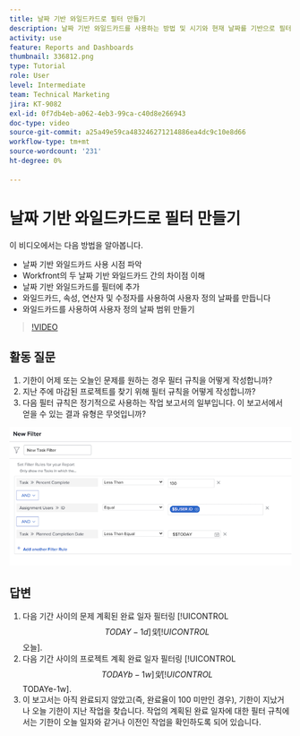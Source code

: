 ```yaml
---
title: 날짜 기반 와일드카드로 필터 만들기
description: 날짜 기반 와일드카드를 사용하는 방법 및 시기와 현재 날짜를 기반으로 필터를 작성하는 방법을 알아봅니다.
activity: use
feature: Reports and Dashboards
thumbnail: 336812.png
type: Tutorial
role: User
level: Intermediate
team: Technical Marketing
jira: KT-9082
exl-id: 0f7db4eb-a062-4eb3-99ca-c40d8e266943
doc-type: video
source-git-commit: a25a49e59ca483246271214886ea4dc9c10e8d66
workflow-type: tm+mt
source-wordcount: '231'
ht-degree: 0%

---
```


# 날짜 기반 와일드카드로 필터 만들기

이 비디오에서는 다음 방법을 알아봅니다.

* 날짜 기반 와일드카드 사용 시점 파악
* Workfront의 두 날짜 기반 와일드카드 간의 차이점 이해
* 날짜 기반 와일드카드를 필터에 추가
* 와일드카드, 속성, 연산자 및 수정자를 사용하여 사용자 정의 날짜를 만듭니다
* 와일드카드를 사용하여 사용자 정의 날짜 범위 만들기

>[!VIDEO](https://video.tv.adobe.com/v/336812/?quality=12&learn=on)

## 활동 질문

1. 기한이 어제 또는 오늘인 문제를 원하는 경우 필터 규칙을 어떻게 작성합니까?
1. 지난 주에 마감된 프로젝트를 찾기 위해 필터 규칙을 어떻게 작성합니까?
1. 다음 필터 규칙은 정기적으로 사용하는 작업 보고서의 일부입니다. 이 보고서에서 얻을 수 있는 결과 유형은 무엇입니까?

![날짜 기반 와일드카드로 작업 필터를 만드는 화면 이미지](assets/date-wildcard-answer-1.png)

## 답변

1. 다음 기간 사이의 문제 계획된 완료 일자 필터링 [!UICONTROL $$TODAY-1d] 및 [!UICONTROL $$오늘].
1. 다음 기간 사이의 프로젝트 계획 완료 일자 필터링 [!UICONTROL $$TODAYb-1w] 및 [!UICONTROL $$TODAYe-1w].
1. 이 보고서는 아직 완료되지 않았고(즉, 완료율이 100 미만인 경우), 기한이 지났거나 오늘 기한이 지난 작업을 찾습니다. 작업의 계획된 완료 일자에 대한 필터 규칙에서는 기한이 오늘 일자와 같거나 이전인 작업을 확인하도록 되어 있습니다.
